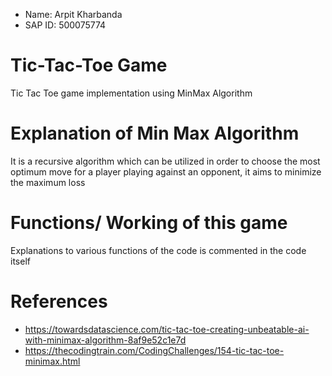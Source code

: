 - Name: Arpit Kharbanda
- SAP ID: 500075774

# Tic-Tac-Toe Game
Tic Tac Toe game implementation using MinMax Algorithm

# Explanation of Min Max Algorithm
It is a recursive algorithm which can be utilized in order to choose the most optimum move for a player playing against an opponent, it aims to minimize the maximum loss 

# Functions/ Working of this game
Explanations to various functions of the code is commented in the code itself

# References
- https://towardsdatascience.com/tic-tac-toe-creating-unbeatable-ai-with-minimax-algorithm-8af9e52c1e7d
- https://thecodingtrain.com/CodingChallenges/154-tic-tac-toe-minimax.html


